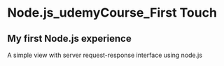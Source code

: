 # Node.js_udemyCourse_First Touch
## My first Node.js experience

A simple view with server request-response interface using node.js 

